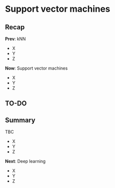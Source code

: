 

<style type="text/css">
.small_r_all pre{
  font-size: 16px;
  line-height: 18px;
}
.small_r_output pre:not(.prettyprint){
  font-size: 16px;
  line-height: 18px;
}
.verysmall_r_output pre:not(.prettyprint){
  font-size: 12px;
  line-height: 14px;
}
</style>



# Support vector machines

## Recap

**Prev**: kNN

- X
- Y
- Z

**Now**: Support vector machines

- X
- Y
- Z



## TO-DO


## Summary

TBC

- X
- Y
- Z

**Next**: Deep learning

- X
- Y
- Z
